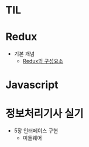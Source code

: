 # TIL

# Redux
- 기본 개념
   - [Redux의 구성요소](https://github.com/songhee1/TIL/blob/main/Redux/%EA%B8%B0%EB%B3%B8%EA%B0%9C%EB%85%90/redux-demo.md)

# Javascript

# 정보처리기사 실기
- 5장 인터페이스 구현
   - 미들웨어